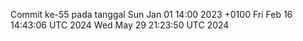 Commit ke-55 pada tanggal Sun Jan 01 14:00 2023 +0100
Fri Feb 16 14:43:06 UTC 2024
Wed May 29 21:23:50 UTC 2024
